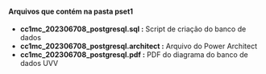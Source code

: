 <!DOCTYPE html>
<html>

<body>
 <h4>Arquivos que contém na pasta pset1</h4>
  <ul>
    <li><b>cc1mc_202306708_postgresql.sql :</b> Script de criação do banco de dados</li>
    <li><b>cc1mc_202306708_postgresql.architect :</b> Arquivo do Power Architect</li>
    <li><b>cc1mc_202306708_postgresql.pdf :</b> PDF do diagrama do banco de dados UVV</li>
  </ul>
</body>
</html>
